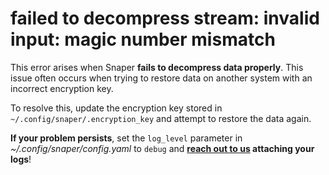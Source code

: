 # failed to decompress stream: invalid input: magic number mismatch

This error arises when Snaper **fails to decompress data properly**. This issue often occurs when trying to restore data on another system with an incorrect encryption key.

To resolve this, update the encryption key stored in `~/.config/snaper/.encryption_key` and attempt to restore the data again.

**If your problem persists**, set the `log_level` parameter in *~/.config/snaper/config.yaml* to `debug` and **[reach out to us](/support) attaching your logs**!